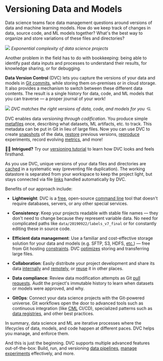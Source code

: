 # Versioning Data and Models

Data science teams face data management questions around versions of data and
machine learning models. How do we keep track of changes in data, source code,
and ML models together? What's the best way to organize and store variations of
these files and directories?

![](/img/data-ver-complex.png) _Exponential complexity of data science projects_

Another problem in the field has to do with bookkeeping: being able to identify
past data inputs and processes to understand their results, for knowledge
sharing, or for debugging.

**Data Version Control** (DVC) lets you capture the versions of your data and
models in
[Git commits](https://git-scm.com/book/en/v2/Git-Basics-Recording-Changes-to-the-Repository),
while storing them on-premises or in cloud storage. It also provides a mechanism
to switch between these different data contents. The result is a single history
for data, code, and ML models that you can traverse — a proper journal of your
work!

![](/img/project-versions.png) _DVC matches the right versions of data, code,
and models for you 💘._

DVC enables data _versioning through codification_. You produce simple
[metafiles](/doc/user-guide/project-structure) once, describing what datasets,
ML artifacts, etc. to track. This metadata can be put in Git in lieu of large
files. Now you can use DVC to create [snapshots](/doc/command-reference/add) of
the data, [restore](/doc/command-reference/checkout) previous versions,
[reproduce](/doc/command-reference/repro) experiments, record evolving
[metrics](/doc/command-reference/metrics), and more!

👩‍💻 **Intrigued?** Try our
[versioning tutorial](/doc/use-cases/versioning-data-and-model-files/tutorial)
to learn how DVC looks and feels firsthand.

As you use DVC, unique versions of your data files and directories are
[cached](/doc/user-guide/project-structure/internal-files#structure-of-the-cache-directory)
in a systematic way (preventing file duplication). The working datastore is
separated from your <abbr>workspace</abbr> to keep the project light, but stays
connected via file
[links](/doc/user-guide/large-dataset-optimization#file-link-types-for-the-dvc-cache)
handled automatically by DVC.

Benefits of our approach include:

- **Lightweight**: DVC is a
  [free](https://github.com/iterative/dvc/blob/master/LICENSE), open-source
  [command line](/doc/command-reference) tool that doesn't require databases,
  servers, or any other special services.

- **Consistency**: Keep your projects readable with stable file names — they
  don't need to change because they represent variable data. No need for
  complicated paths like `data/20190922/labels_v7_final` or for constantly
  editing these in source code.

- **Efficient data management**: Use a familiar and cost-effective storage
  solution for your data and models (e.g. SFTP, S3, HDFS,
  [etc.](/doc/command-reference/remote/add#supported-storage-types)) — free from
  Git hosting
  [constraints](https://docs.github.com/en/free-pro-team@latest/github/managing-large-files/what-is-my-disk-quota).
  DVC [optimizes](/doc/user-guide/large-dataset-optimization) storing and
  transferring large files.

- **Collaboration**: Easily distribute your project development and share its
  data [internally](/doc/user-guide/how-to/share-a-dvc-cache) and
  [remotely](/doc/use-cases/sharing-data-and-model-files), or
  [reuse](/doc/start/data-and-model-access) it in other places.

- **Data compliance**: Review data modification attempts as Git
  [pull requests](https://www.dummies.com/web-design-development/what-are-github-pull-requests/).
  Audit the project's immutable history to learn when datasets or models were
  approved, and why.

- **GitOps**: Connect your data science projects with the Git-powered universe.
  Git workflows open the door to advanced tools such as continuous integration
  (like [CML](https://cml.dev/) CI/CD), specialized patterns such as
  [data registries](/doc/use-cases/data-registries), and other best practices.

In summary, data science and ML are iterative processes where the lifecycles of
data, models, and code happen at different paces. DVC helps you manage, and
enforce them.

And this is just the beginning. DVC supports multiple advanced features
out-of-the-box: Build, run, and versioning
[data pipelines](/doc/command-reference/dag),
[manage experiments](/doc/start/experiments) effectively, and more.
